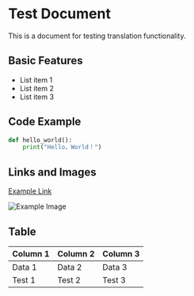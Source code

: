 

# Test Document

This is a document for testing translation functionality.

## Basic Features

* List item 1
* List item 2
* List item 3

## Code Example

```python
def hello_world():
    print("Hello，World！")
```

## Links and Images

[Example Link](https://example.com)

![Example Image](./images/example.png)

## Table

| Column 1 | Column 2 | Column 3 |
|----------|----------|----------|
| Data 1   | Data 2   | Data 3   |
| Test 1   | Test 2   | Test 3   |